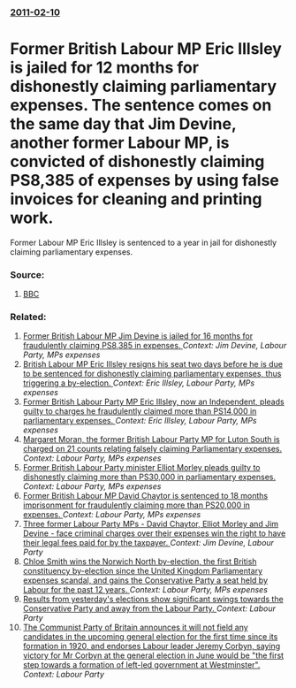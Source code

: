 ### [2011-02-10](/news/2011/02/10/index.md)

# Former British Labour MP Eric Illsley is jailed for 12 months for dishonestly claiming parliamentary expenses. The sentence comes on the same day that Jim Devine, another former Labour MP, is convicted of dishonestly claiming PS8,385 of expenses by using false invoices for cleaning and printing work. 

Former Labour MP Eric Illsley is sentenced to a year in jail for dishonestly claiming parliamentary expenses.


### Source:

1. [BBC](http://www.bbc.co.uk/news/uk-politics-12418223)

### Related:

1. [Former British Labour MP Jim Devine is jailed for 16 months for fraudulently claiming PS8,385 in expenses. ](/news/2011/03/31/former-british-labour-mp-jim-devine-is-jailed-for-16-months-for-fraudulently-claiming-aps8-385-in-expenses.md) _Context: Jim Devine, Labour Party, MPs expenses_
2. [British Labour MP Eric Illsley resigns his seat two days before he is due to be sentenced for dishonestly claiming parliamentary expenses, thus triggering a by-election. ](/news/2011/02/8/british-labour-mp-eric-illsley-resigns-his-seat-two-days-before-he-is-due-to-be-sentenced-for-dishonestly-claiming-parliamentary-expenses-t.md) _Context: Eric Illsley, Labour Party, MPs expenses_
3. [Former British Labour Party MP Eric Illsley, now an Independent, pleads guilty to charges he fraudulently claimed more than PS14,000 in parliamentary expenses. ](/news/2011/01/11/former-british-labour-party-mp-eric-illsley-now-an-independent-pleads-guilty-to-charges-he-fraudulently-claimed-more-than-aps14-000-in-parl.md) _Context: Eric Illsley, Labour Party, MPs expenses_
4. [Margaret Moran, the former British Labour Party MP for Luton South is charged on 21 counts relating falsely claiming Parliamentary expenses. ](/news/2011/09/6/margaret-moran-the-former-british-labour-party-mp-for-luton-south-is-charged-on-21-counts-relating-falsely-claiming-parliamentary-expenses.md) _Context: Labour Party, MPs expenses_
5. [Former British Labour Party minister Elliot Morley pleads guilty to dishonestly claiming more than PS30,000 in parliamentary expenses. ](/news/2011/04/7/former-british-labour-party-minister-elliot-morley-pleads-guilty-to-dishonestly-claiming-more-than-aps30-000-in-parliamentary-expenses.md) _Context: Labour Party, MPs expenses_
6. [Former British Labour MP David Chaytor is sentenced to 18 months imprisonment for fraudulently claiming more than PS20,000 in expenses. ](/news/2011/01/7/former-british-labour-mp-david-chaytor-is-sentenced-to-18-months-imprisonment-for-fraudulently-claiming-more-than-aps20-000-in-expenses.md) _Context: Labour Party, MPs expenses_
7. [Three former Labour Party MPs&nbsp;- David Chaytor, Elliot Morley and Jim Devine&nbsp;- face criminal charges over their expenses win the right to have their legal fees paid for by the taxpayer. ](/news/2010/04/12/three-former-labour-party-mps-nbsp-a-david-chaytor-elliot-morley-and-jim-devine-nbsp-a-face-criminal-charges-over-their-expenses-win-th.md) _Context: Jim Devine, Labour Party_
8. [ Chloe Smith wins the Norwich North by-election, the first British constituency by-election since the United Kingdom Parliamentary expenses scandal, and gains the Conservative Party a seat held by Labour for the past 12 years. ](/news/2009/07/24/chloe-smith-wins-the-norwich-north-by-election-the-first-british-constituency-by-election-since-the-united-kingdom-parliamentary-expenses.md) _Context: Labour Party, MPs expenses_
9. [Results from yesterday's elections show significant swings towards the Conservative Party and away from the Labour Party. ](/news/2017/05/5/results-from-yesterday-s-elections-show-significant-swings-towards-the-conservative-party-and-away-from-the-labour-party.md) _Context: Labour Party_
10. [The Communist Party of Britain announces it will not field any candidates in the upcoming general election for the first time since its formation in 1920, and endorses Labour leader Jeremy Corbyn, saying victory for Mr Corbyn at the general election in June would be "the first step towards a formation of left-led government at Westminster". ](/news/2017/04/24/the-communist-party-of-britain-announces-it-will-not-field-any-candidates-in-the-upcoming-general-election-for-the-first-time-since-its-form.md) _Context: Labour Party_
